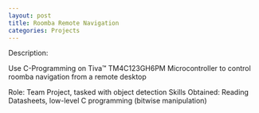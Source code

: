 ```yaml
---
layout: post
title: Roomba Remote Navigation
categories: Projects
---
```

Description:

Use C-Programming on Tiva™ TM4C123GH6PM Microcontroller to control roomba navigation from a remote desktop
</div>
Role:
	Team Project, tasked with object detection
Skills Obtained:
	Reading Datasheets, low-level C programming (bitwise manipulation)
